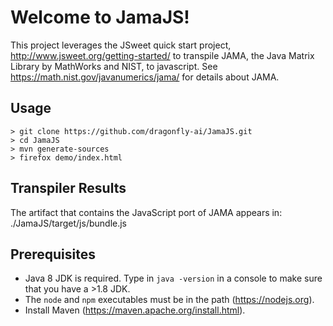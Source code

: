 # Welcome to JamaJS!

This project leverages the JSweet quick start project, http://www.jsweet.org/getting-started/ to transpile JAMA, the Java Matrix Library by MathWorks and NIST, to javascript.
See https://math.nist.gov/javanumerics/jama/ for details about JAMA.

## Usage

```
> git clone https://github.com/dragonfly-ai/JamaJS.git
> cd JamaJS
> mvn generate-sources
> firefox demo/index.html
```

## Transpiler Results

The artifact that contains the JavaScript port of JAMA appears in: ./JamaJS/target/js/bundle.js

## Prerequisites

- Java 8 JDK is required. Type in ``java -version`` in a console to make sure that you have a >1.8 JDK.
- The `node` and `npm` executables must be in the path (https://nodejs.org).
- Install Maven (https://maven.apache.org/install.html).